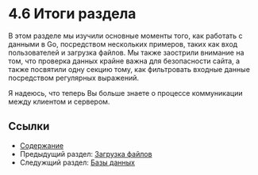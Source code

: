 # 4.6 Итоги раздела

В этом разделе мы изучили основные моменты того, как работать с данными в Go, посредством нескольких примеров, таких как вход пользователей и загрузка файлов. Мы также заострили внимание на том, что проверка данных крайне важна для безопасности сайта, а также посвятили одну секцию тому, как фильтровать входные данные посредством регулярных выражений.

Я надеюсь, что теперь Вы больше знаете о процессе коммуникации между клиентом и сервером.

## Ссылки

- [Содержание](preface.md)
- Предыдущий раздел: [Загрузка файлов](04.5.md)
- Следужщий раздел: [Базы данных](05.0.md)
